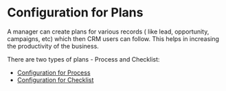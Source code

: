 # Configuration for Plans

A manager can create plans for various records ( like lead, opportunity, campaigns, etc) which then CRM users can follow. This helps in increasing the productivity of the business.

There are two types of plans - Process and Checklist:

* [Configuration for Process](https://docs.inogic.com/business-process-checklist/configuration/configuration-for-plans/configuration-for-process)
* [Configuration for Checklist](https://docs.inogic.com/business-process-checklist/configuration/configuration-for-plans/configuration-for-checklist)
